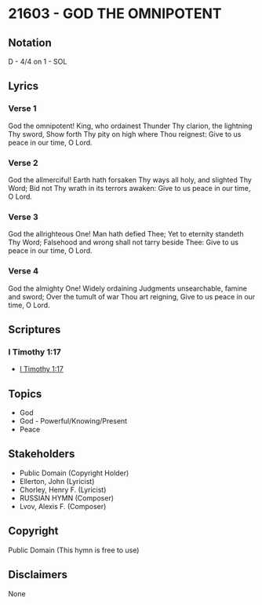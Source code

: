 # 21603 - GOD THE OMNIPOTENT

## Notation

D - 4/4 on 1 - SOL

## Lyrics

### Verse 1

God the omnipotent! King, who ordainest Thunder Thy clarion, the lightning Thy sword, Show forth Thy pity on high where Thou reignest: Give to us peace in our time, O Lord.



### Verse 2

God the allmerciful! Earth hath forsaken Thy ways all holy, and slighted Thy Word; Bid not Thy wrath in its terrors awaken: Give to us peace in our time, O Lord.



### Verse 3

God the allrighteous One! Man hath defied Thee; Yet to eternity standeth Thy Word; Falsehood and wrong shall not tarry beside Thee: Give to us peace in our time, O Lord.



### Verse 4

God the almighty One! Widely ordaining Judgments unsearchable, famine and sword; Over the tumult of war Thou art reigning, Give to us peace in our time, O Lord.


## Scriptures

### I Timothy 1:17

- [I Timothy 1:17](https://www.biblegateway.com/passage/?search=I%20Timothy%201%3A17)


## Topics

- God
- God - Powerful/Knowing/Present
- Peace

## Stakeholders

- Public Domain (Copyright Holder)
- Ellerton, John (Lyricist)
- Chorley, Henry F.   (Lyricist)
- RUSSIAN HYMN (Composer)
- Lvov, Alexis F.  (Composer)

## Copyright

Public Domain
(This hymn is free to use)

## Disclaimers

None

